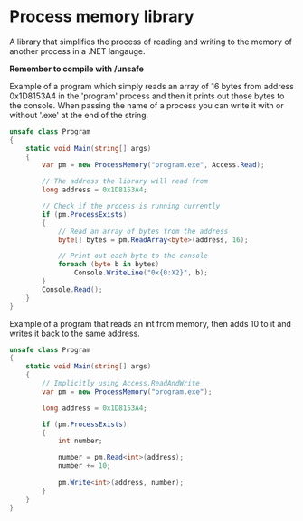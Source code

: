 Process memory library
==============

A library that simplifies the process of reading and writing to
the memory of another process in a .NET langauge.

__Remember to compile with /unsafe__

Example of a program which simply reads an array
of 16 bytes from address 0x1D8153A4 in the 'program' process and then
it prints out those bytes to the console.
When passing the name of a process you can write it with or without
'.exe' at the end of the string.
```C#
unsafe class Program
{
	static void Main(string[] args)
	{
		var pm = new ProcessMemory("program.exe", Access.Read);

		// The address the library will read from
		long address = 0x1D8153A4;

		// Check if the process is running currently
		if (pm.ProcessExists)
		{
			// Read an array of bytes from the address
			byte[] bytes = pm.ReadArray<byte>(address, 16);

			// Print out each byte to the console
			foreach (byte b in bytes)
				Console.WriteLine("0x{0:X2}", b);
		}
		Console.Read();
	}
}
```

Example of a program that reads an int from memory, then
adds 10 to it and writes it back to the same address.
```C#
unsafe class Program
{
	static void Main(string[] args)
	{
		// Implicitly using Access.ReadAndWrite
		var pm = new ProcessMemory("program.exe");

		long address = 0x1D8153A4;

		if (pm.ProcessExists)
		{
			int number;

			number = pm.Read<int>(address);
			number += 10;
			
			pm.Write<int>(address, number);
		}
	}
}
```